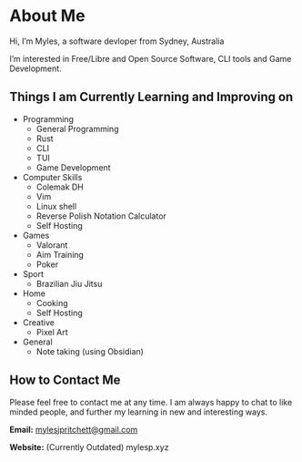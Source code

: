 # About Me
Hi, I’m Myles, a software devloper from Sydney, Australia

I’m interested in Free/Libre and Open Source Software, CLI tools and Game Development.

## Things I am Currently Learning and Improving on

- Programming
  - General Programming
  - Rust
  - CLI
  - TUI
  - Game Development
- Computer Skills
  - Colemak DH
  - Vim
  - Linux shell
  - Reverse Polish Notation Calculator
  - Self Hosting
- Games
  - Valorant
  - Aim Training
  - Poker
- Sport
  - Brazilian Jiu Jitsu
- Home
  - Cooking
  - Self Hosting
- Creative
  - Pixel Art
- General
  - Note taking (using Obsidian)

## How to Contact Me
Please feel free to contact me at any time. I am always happy to chat to like minded people, and further my learning in new and interesting ways.

**Email:** mylesjpritchett@gmail.com

**Website:** (Currently Outdated) mylesp.xyz


<!---
MylesJPritchett/MylesJPritchett is a ✨ special ✨ repository because its `README.md` (this file) appears on your GitHub profile.
You can click the Preview link to take a look at your changes.
--->
